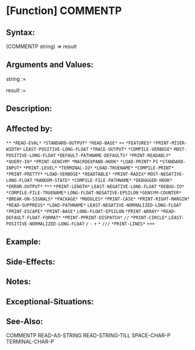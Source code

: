 # [Function] COMMENTP

## Syntax:

(COMMENTP string) => result

## Arguments and Values:

string :=

result := 

## Description:


## Affected by:

`**`
`*READ-EVAL*`
`*STANDARD-OUTPUT*`
`*READ-BASE*`
`++`
`*FEATURES*`
`*PRINT-MISER-WIDTH*`
`LEAST-POSITIVE-LONG-FLOAT`
`*TRACE-OUTPUT*`
`*COMPILE-VERBOSE*`
`MOST-POSITIVE-LONG-FLOAT`
`*DEFAULT-PATHNAME-DEFAULTS*`
`*PRINT-READABLY*`
`*QUERY-IO*`
`*PRINT-GENSYM*`
`*MACROEXPAND-HOOK*`
`*LOAD-PRINT*`
`PI`
`*STANDARD-INPUT*`
`*PRINT-LEVEL*`
`*TERMINAL-IO*`
`*LOAD-TRUENAME*`
`*COMPILE-PRINT*`
`*PRINT-PRETTY*`
`*LOAD-VERBOSE*`
`*READTABLE*`
`*PRINT-RADIX*`
`MOST-NEGATIVE-LONG-FLOAT`
`*RANDOM-STATE*`
`*COMPILE-FILE-PATHNAME*`
`*DEBUGGER-HOOK*`
`*ERROR-OUTPUT*`
`***`
`*PRINT-LENGTH*`
`LEAST-NEGATIVE-LONG-FLOAT`
`*DEBUG-IO*`
`*COMPILE-FILE-TRUENAME*`
`LONG-FLOAT-NEGATIVE-EPSILON`
`*GENSYM-COUNTER*`
`*BREAK-ON-SIGNALS*`
`*PACKAGE*`
`*MODULES*`
`*PRINT-CASE*`
`*PRINT-RIGHT-MARGIN*`
`*READ-SUPPRESS*`
`*LOAD-PATHNAME*`
`LEAST-NEGATIVE-NORMALIZED-LONG-FLOAT`
`*PRINT-ESCAPE*`
`*PRINT-BASE*`
`LONG-FLOAT-EPSILON`
`*PRINT-ARRAY*`
`*READ-DEFAULT-FLOAT-FORMAT*`
`*PRINT-PPRINT-DISPATCH*`
`//`
`*PRINT-CIRCLE*`
`LEAST-POSITIVE-NORMALIZED-LONG-FLOAT`
`/`
`-`
`+`
`*`
`///`
`*PRINT-LINES*`
`+++`

## Example:

## Side-Effects:

## Notes:

## Exceptional-Situations:

## See-Also:

COMMENTP
READ-AS-STRING
READ-STRING-TILL
SPACE-CHAR-P
TERMINAL-CHAR-P
